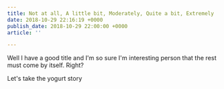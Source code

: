 ```yaml
---
title: Not at all, A little bit, Moderately, Quite a bit, Extremely
date: 2018-10-29 22:16:19 +0000
publish_date: 2018-10-29 22:00:00 +0000
article: ''

---
```

Well I have a good title and I'm so sure I'm interesting person that the rest must come by itself. Right?

Let's take the yogurt story